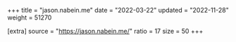 +++
title = "jason.nabein.me"
date = "2022-03-22"
updated = "2022-11-28"
weight = 51270

[extra]
source = "https://jason.nabein.me/"
ratio = 17
size = 50
+++
